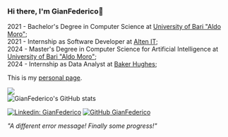 
### Hi there, I'm GianFederico👋<br>

2021 - Bachelor's Degree in Computer Science at <a href="https://www.uniba.it/it/ricerca/dipartimenti/informatica">University of Bari "Aldo Moro"</a>;<br>
2021 - Internship as Software Developer at <a href="https://www.alten.it/">Alten IT</a>;<br>
2024 - Master's Degree in Computer Science for Artificial Intelligence at <a href="https://www.uniba.it/it/ricerca/dipartimenti/informatica">University of Bari "Aldo Moro"</a>;<br>
2024 - Internship as Data Analyst at <a href="https://www.bakerhughes.com/">Baker Hughes</a>;

This is my <a href="https://gianfederico.github.io/">personal page</a>.



<!--
**GianFederico/GianFederico** is a ✨ _special_ ✨ repository because its `README.md` (this file) appears on your GitHub profile.

Here are some ideas to get you started:

- 🔭 I’m currently working on ...
- 🌱 I’m currently learning ...
- 👯 I’m looking to collaborate on ...
- 🤔 I’m looking for help with ...
- 💬 Ask me about ...
- 📫 How to reach me: ...
- 😄 Pronouns: ...
- ⚡ Fun fact: ...
-->

![](https://komarev.com/ghpvc/?username=GianFederico&style=flat&color=orange&label=PROFILE+VIEWS)<br>
![GianFederico's GitHub stats](https://github-readme-stats-r7kn.vercel.app/api?username=GianFederico&theme=codeSTACKr&show_icons=true)

[![Linkedin: GianFederico](https://img.shields.io/badge/-GianFederico-blue?style=flat&logo=Linkedin&logoColor=white&link=https://www.linkedin.com/in/gianfederico-poli/)](https://www.linkedin.com/in/gianfederico-poli/)
[![GitHub GianFederico](https://img.shields.io/github/followers/GianFederico?label=follow&style=social)](https://github.com/GianFederico)

<em>"A different error message! Finally some progress!"</em>

